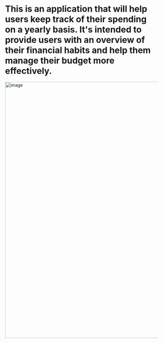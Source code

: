 # This is an application that will help users keep track of their spending on a yearly basis. It's intended to provide users with an overview of their financial habits and help them manage their budget more effectively.

<img width="842" alt="image" src="https://github.com/dth2701/Expenses-Tracking/assets/126984604/da0f8102-e344-4177-93b5-573c5ee90337">
